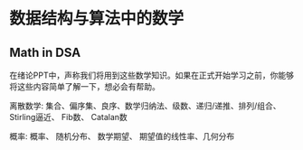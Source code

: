 # 数据结构与算法中的数学
## Math in DSA

在绪论PPT中，声称我们将用到这些数学知识。如果在正式开始学习之前，你能够将这些内容简单了解一下，想必会有帮助。

离散数学: 集合、偏序集、良序、数学归纳法、级数、递归/递推、排列/组合、 Stirling逼近、 Fib数、 Catalan数

概率: 概率、 随机分布、 数学期望、 期望值的线性率、几何分布
